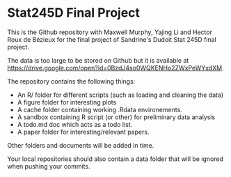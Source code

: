 # Stat245D Final Project

This is the Github repository with Maxwell Murphy, Yajing Li and Hector Roux de Bézieux for the final project of Sandrine's Dudoit Stat 245D final project.

The data is too large to be stored on Github but it is available at https://drive.google.com/open?id=0BzdJ4so0WQKENHo2ZWxPeWYxdXM.

The repository contains the following things:

- An R/ folder for different scripts (such as loading and cleaning the data)
- A figure folder for interesting plots
- A cache folder containing working .Rdata environements.
- A sandbox containing R script (or other) for preliminary data analysis
- A todo.md doc which acts as a todo list.
- A paper folder for interesting/relevant papers.

Other folders and documents will be added in time.

Your local repositories should also contain a data folder that will be ignored when pushing your commits.

